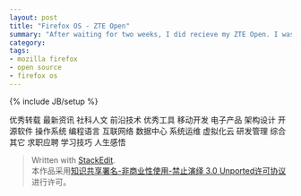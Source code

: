 ```yaml
---
layout: post
title: "Firefox OS - ZTE Open"
summary: "After waiting for two weeks, I did recieve my ZTE Open. I was jumping with excitement! In these two weeks I watched many unboxing/review videos of Firefox OS phones, so the unboxing part wasn't new for me."
category: 
tags: 
- mozilla firefox
- open source
- firefox os
---
```

{% include JB/setup %}

优秀转载
最新资讯
社科人文
前沿技术
优秀工具
移动开发
电子产品
架构设计
开源软件
操作系统
编程语言
互联网络
数据中心
系统运维
虚拟化云
研发管理
综合其它
求职应聘
学习技巧
人生感悟

> Written with [StackEdit](https://stackedit.io/).  
本作品采用[知识共享署名-非商业性使用-禁止演绎 3.0 Unported许可协议](http://creativecommons.org/licenses/by-nc-nd/3.0/)进行许可。
